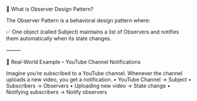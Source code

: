 🧠 What is Observer Design Pattern?

The Observer Pattern is a behavioral design pattern where:

✅ One object (called Subject) maintains a list of Observers and notifies them automatically when its state changes.

⸻

📱 Real-World Example – YouTube Channel Notifications

Imagine you’re subscribed to a YouTube channel.
Whenever the channel uploads a new video, you get a notification.
	•	YouTube Channel → Subject
	•	Subscribers → Observers
	•	Uploading new video → State change
	•	Notifying subscribers → Notify observers